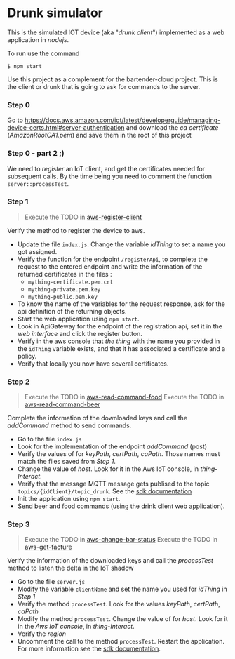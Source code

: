 # Drunk simulator

This is the simulated IOT device (aka "_drunk client_") implemented as a web application in *nodejs*.

To run use the command
```
$ npm start
```

Use this project as a complement for the bartender-cloud project. This is the client or drunk that is going to ask for commands to the server.

### Step 0

Go to https://docs.aws.amazon.com/iot/latest/developerguide/managing-device-certs.html#server-authentication and
download the *ca certificate* (_AmazonRootCA1.pem_) and save them in the root of this project

### Step 0 - part 2 ;)

We need to _register_ an IoT client, and get the certificates needed for subsequent calls. By the time being you need to comment the function `server::processTest`.

### Step 1

> Execute the TODO in [aws-register-client](../bartenderAsFunction/aws-register-client)

Verify the method to register the device to aws.
  - Update the file `index.js`. Change the variable *idThing* to set a name you got assigned.
  - Verify the function for the endpoint `/registerApi`, to complete the request to the entered endpoint and write the information of the returned certificates in the files :
    - `mything-certificate.pem.crt`
    - `mything-private.pem.key`
    - `mything-public.pem.key`
  - To know the name of the variables for the request response, ask for the api definition of the returning objects.
  - Start the web application using `npm start`.
  - Look in ApiGateway for the endpoint of the registration api, set it in the *web interface* and click the register button.
  - Verify in the aws console that *the thing* with the name you provided in the `idThing` variable exists, and that it has associated a certificate and a policy.
  - Verify that locally you now have several certificates.

### Step 2

> Execute the TODO in [aws-read-command-food](../bartenderAsFunction/aws-read-command-food)
> Execute the TODO in [aws-read-command-beer](../bartenderAsFunction/aws-read-command-beer)

Complete the information of the downloaded keys and call the *addCommand* method to send commands.

 - Go to the file `index.js`
 - Look for the implementation of the endpoint *addCommand* (post)
 - Verify the values of for *keyPath*, *certPath*, *caPath*. Those names must match the files saved from *Step 1*.
 - Change the value of *host*. Look for it in the Aws IoT console, in *thing*-*Interact*.
 - Verify that the message MQTT message gets publised to the topic `topics/{idClient}/topic_drunk`. See the [sdk documentation](https://github.com/aws/aws-iot-device-sdk-js)
 - Init the application using `npm start`.
 - Send beer and food commands (using the drink client web application).

### Step 3

> Execute the TODO in [aws-change-bar-status](../bartenderAsFunction/aws-change-bar-status)
> Execute the TODO in [aws-get-facture](../bartenderAsFunction/aws-get-facture)

Verify the information of the downloaded keys and call the *processTest* method to listen the
delta in the IoT shadow
  - Go to the file `server.js`
  - Modify the variable `clientName` and set the name you used for *idThing* in *Step 1*
  - Verify the method `processTest`. Look for the values *keyPath*, *certPath*, *caPath*
  - Modify the method `processTest`. Change the value of for *host*. Look for it in the _Aws IoT console_, in *thing*-*Interact*.
  - Verify the *region*
  - Uncomment the call to the method `processTest`. Restart the application. For more information see the [sdk documentation](https://github.com/aws/aws-iot-device-sdk-js).
